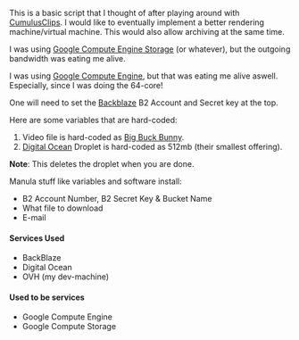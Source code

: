 
This is a basic script that I thought of after playing around with [CumulusClips](http://cumulusclips.org/). I would like to eventually implement a better rendering machine/virtual machine. This would also allow archiving at the same time.

I was using [Google Compute Engine Storage](https://cloud.google.com/storage/) (or whatever), but the outgoing bandwidth was eating me alive.

I was using [Google Compute Engine](https://cloud.google.com/compute/), but that was eating me alive aswell. Especially, since I was doing the 64-core!

One will need to set the [Backblaze](https://www.backblaze.com/) B2 Account and Secret key at the top.


Here are some variables that are hard-coded:

1. Video file is hard-coded as [Big Buck Bunny](http://bbb3d.renderfarming.net/).
2. [Digital Ocean](https://www.digitalocean.com) Droplet is hard-coded as 512mb (their smallest offering).


**Note**: This deletes the droplet when you are done.

Manula stuff like variables and software install:

* B2 Account Number, B2 Secret Key & Bucket Name
* What file to download
* E-mail

#### Services Used

* BackBlaze
* Digital Ocean 
* OVH (my dev-machine)

#### Used to be services

* Google Compute Engine
* Google Compute Storage
